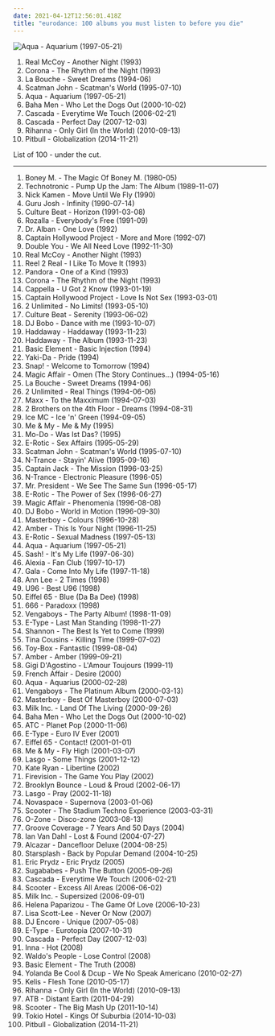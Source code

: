 ```yaml
---
date: 2021-04-12T12:56:01.418Z
title: "eurodance: 100 albums you must listen to before you die"
---
```

![Aqua - Aquarium (1997-05-21)](http://coverartarchive.org/release/6faa4168-52d1-4375-8b67-2b143a370a75/2570451062-500.jpg "Aqua - Aquarium (1997-05-21)")
<ol class="albums">
<li data-cover="https://img.discogs.com/d28tpqQucwJ9drJ-Ad8JCNBVpoI=/fit-in/371x600/filters:strip_icc():format(jpeg):mode_rgb():quality(90)/discogs-images/R-1737046-1333832985.jpeg.jpg" data-tags="90s, pop, dance" role="button">Real McCoy - Another Night (1993)</li>
<li data-cover="http://coverartarchive.org/release/0fc72651-d79f-4dd4-91d2-7828c57ebdc9/1000576572-500.jpg" data-tags="eurodance" role="button">Corona - The Rhythm of the Night (1993)</li>
<li data-cover="https://img.discogs.com/PV1iQieh0p53FdHTOg-hZWcVsgc=/fit-in/600x600/filters:strip_icc():format(jpeg):mode_rgb():quality(90)/discogs-images/R-314595-1428162523-2583.jpeg.jpg" data-tags="eurodance, 90s" role="button">La Bouche - Sweet Dreams (1994-06)</li>
<li data-cover="http://coverartarchive.org/release/191efea3-5ed8-4faf-8f79-bdac547ebaa1/11144299719-500.jpg" data-tags="eurodance" role="button">Scatman John - Scatman's World (1995-07-10)</li>
<li data-cover="http://coverartarchive.org/release/6faa4168-52d1-4375-8b67-2b143a370a75/2570451062-500.jpg" data-tags="dance, pop, eurodance, 90s" role="button">Aqua - Aquarium (1997-05-21)</li>
<li data-cover="http://coverartarchive.org/release/e1eb09f5-090f-4a15-8fa2-a8cf7c16d87d/11878814902-500.jpg" data-tags="eurodance" role="button">Baha Men - Who Let the Dogs Out (2000-10-02)</li>
<li data-cover="http://coverartarchive.org/release/bd693fb6-6fbd-4cbe-9b61-a78f18112910/28388783118-500.jpg" data-tags="dance" role="button">Cascada - Everytime We Touch (2006-02-21)</li>
<li data-cover="http://coverartarchive.org/release/01384d33-152d-4d93-92db-c3d28bebc553/8366882984-500.jpg" data-tags="dance" role="button">Cascada - Perfect Day (2007-12-03)</li>
<li data-cover="http://coverartarchive.org/release/2614fa40-51f9-49a2-8307-1880160009da/22593745203-500.jpg" data-tags="pop, dance-pop" role="button">Rihanna - Only Girl (In the World) (2010-09-13)</li>
<li data-cover="http://coverartarchive.org/release/370c5560-795d-478e-b034-b9f1bb06776d/9274778864-500.jpg" data-tags="pop" role="button">Pitbull - Globalization (2014-11-21)</li>
</ol>
List of 100 - under the cut.
<!-- more -->

_________________

<ol class="albums">
<li data-cover="http://coverartarchive.org/release/9375b3c1-8573-4c02-ae01-8ce10003626e/9089438130-500.jpg" data-tags="pop, easy listening, eurodance, have on vinyl, want-on-vinyl" role="button">
Boney M. - The Magic Of Boney M. (1980-05)
</li>
<li data-cover="http://coverartarchive.org/release/c5cebb29-b2eb-3280-af6b-0576f80a4030/6980862721-500.jpg" data-tags="eurodance" role="button">
Technotronic - Pump Up the Jam: The Album (1989-11-07)
</li>
<li data-cover="https://img.discogs.com/6FsQzhhz2A4-hQBp89F65E5piC4=/fit-in/300x261/filters:strip_icc():format(jpeg):mode_rgb():quality(90)/discogs-images/R-4745813-1374175184-2110.jpeg.jpg" data-tags="eurodance" role="button">
Nick Kamen - Move Until We Fly (1990)
</li>
<li data-cover="http://coverartarchive.org/release/75f38e9a-879b-4788-910a-4b6f651d0d3c/11883910747-500.jpg" data-tags="dance" role="button">
Guru Josh - Infinity (1990-07-14)
</li>
<li data-cover="https://img.discogs.com/dV8G781JahYkmAgFDQ3hPDsmVQg=/fit-in/600x594/filters:strip_icc():format(jpeg):mode_rgb():quality(90)/discogs-images/R-8664775-1518517470-6829.jpeg.jpg" data-tags="eurodance" role="button">
Culture Beat - Horizon (1991-03-08)
</li>
<li data-cover="http://coverartarchive.org/release/c1938507-11d0-46ff-8aa6-8c5d7568ec73/9699337506-500.jpg" data-tags="dance, house" role="button">
Rozalla - Everybody's Free (1991-09)
</li>
<li data-cover="https://img.discogs.com/ZGY_GtkIsXPpX_vMr2FDO2ORKKU=/fit-in/600x593/filters:strip_icc():format(jpeg):mode_rgb():quality(90)/discogs-images/R-13418522-1553826717-8013.jpeg.jpg" data-tags="eurodance, club dance" role="button">
Dr. Alban - One Love (1992)
</li>
<li data-cover="https://img.discogs.com/ccclWdN_9z2XW_0rTw0Ui9VnoWI=/fit-in/600x596/filters:strip_icc():format(jpeg):mode_rgb():quality(90)/discogs-images/R-208583-1351360362-2268.jpeg.jpg" data-tags="eurodance" role="button">
Captain Hollywood Project - More and More (1992-07)
</li>
<li data-cover="http://coverartarchive.org/release/4443909a-3cf7-4ea7-b4a7-7b39f387f32e/24617626216-500.jpg" data-tags="eurodance" role="button">
Double You - We All Need Love (1992-11-30)
</li>
<li data-cover="https://img.discogs.com/d28tpqQucwJ9drJ-Ad8JCNBVpoI=/fit-in/371x600/filters:strip_icc():format(jpeg):mode_rgb():quality(90)/discogs-images/R-1737046-1333832985.jpeg.jpg" data-tags="90s, pop, dance" role="button">
Real McCoy - Another Night (1993)
</li>
<li data-cover="https://img.discogs.com/46dad272331b770e45c28eea695bf30f59a15b86/images/spacer.gif" data-tags="eurodance" role="button">
Reel 2 Real - I Like To Move It (1993)
</li>
<li data-cover="http://coverartarchive.org/release/b6580fce-52c8-4459-9970-962330fb0169/27601591049-500.jpg" data-tags="90s, eurodance" role="button">
Pandora - One of a Kind (1993)
</li>
<li data-cover="http://coverartarchive.org/release/0fc72651-d79f-4dd4-91d2-7828c57ebdc9/1000576572-500.jpg" data-tags="eurodance" role="button">
Corona - The Rhythm of the Night (1993)
</li>
<li data-cover="http://coverartarchive.org/release/a588291e-b9c5-4d27-a9e4-25d3b1aa38c9/18106242357-500.jpg" data-tags="eurodance" role="button">
Cappella - U Got 2 Know (1993-01-19)
</li>
<li data-cover="https://img.discogs.com/P78YrBTM9Q-PoAB691k7CVGzMQo=/fit-in/600x600/filters:strip_icc():format(jpeg):mode_rgb():quality(90)/discogs-images/R-1494525-1303332793.jpeg.jpg" data-tags="eurodance" role="button">
Captain Hollywood Project - Love Is Not Sex (1993-03-01)
</li>
<li data-cover="http://coverartarchive.org/release/726d406a-a536-4857-8957-baea55085bd0/22415136939-500.jpg" data-tags="eurodance" role="button">
2 Unlimited - No Limits! (1993-05-10)
</li>
<li data-cover="https://img.discogs.com/miufkZLMh3CMK5BpilE2Fsb7csc=/fit-in/500x500/filters:strip_icc():format(jpeg):mode_rgb():quality(90)/discogs-images/R-2890978-1317057513.jpeg.jpg" data-tags="eurodance" role="button">
Culture Beat - Serenity (1993-06-02)
</li>
<li data-cover="https://img.discogs.com/gGpZdgD1C03_AymZqWZgv-kIZDY=/fit-in/600x578/filters:strip_icc():format(jpeg):mode_rgb():quality(90)/discogs-images/R-2040805-1260286672.jpeg.jpg" data-tags="eurodance" role="button">
DJ Bobo - Dance with me (1993-10-07)
</li>
<li data-cover="http://coverartarchive.org/release/0f34641f-a3b0-4f28-a168-397085e54e3f/11660848788-500.jpg" data-tags="dance, eurodance" role="button">
Haddaway - Haddaway (1993-11-23)
</li>
<li data-cover="http://coverartarchive.org/release/3e628ebd-769e-4848-9aa5-5b1bcbe1cc26/28882040167-500.jpg" data-tags="dance" role="button">
Haddaway - The Album (1993-11-23)
</li>
<li data-cover="http://coverartarchive.org/release/9112314a-34cf-4ec7-8c57-d295ef12e052/18100481856-500.jpg" data-tags="eurodance" role="button">
Basic Element - Basic Injection (1994)
</li>
<li data-cover="http://coverartarchive.org/release/784bcc3e-9dc0-4333-b566-586ae1c5ec3c/1899935676-500.jpg" data-tags="swedish, scandinavian, retro, eurodance, sweden, zweden, noord-europa, zweeds, my mp3" role="button">
Yaki-Da - Pride (1994)
</li>
<li data-cover="http://coverartarchive.org/release/4b2d08c6-d0fb-489d-8f8a-807245398884/21095361893-500.jpg" data-tags="house, eurodance" role="button">
Snap! - Welcome to Tomorrow (1994)
</li>
<li data-cover="http://coverartarchive.org/release/5e7860b0-0de2-49b7-96f7-b69e20d24a02/8380041219-500.jpg" data-tags="eurodance" role="button">
Magic Affair - Omen (The Story Continues...) (1994-05-16)
</li>
<li data-cover="https://img.discogs.com/PV1iQieh0p53FdHTOg-hZWcVsgc=/fit-in/600x600/filters:strip_icc():format(jpeg):mode_rgb():quality(90)/discogs-images/R-314595-1428162523-2583.jpeg.jpg" data-tags="eurodance, 90s" role="button">
La Bouche - Sweet Dreams (1994-06)
</li>
<li data-cover="http://coverartarchive.org/release/1b53a0c3-fd87-49de-8148-289934160e5c/10101740213-500.jpg" data-tags="eurodance" role="button">
2 Unlimited - Real Things (1994-06-06)
</li>
<li data-cover="https://img.discogs.com/0--KbNIwLHH5nPfxZoBDjYqW_cA=/fit-in/600x600/filters:strip_icc():format(jpeg):mode_rgb():quality(90)/discogs-images/R-161154-1363497455-9013.jpeg.jpg" data-tags="eurodance" role="button">
Maxx - To the Maxximum (1994-07-03)
</li>
<li data-cover="http://coverartarchive.org/release/19f5f68e-94d8-4e50-baf3-7afcb077cb65/6674001458-500.jpg" data-tags="eurodance" role="button">
2 Brothers on the 4th Floor - Dreams (1994-08-31)
</li>
<li data-cover="http://coverartarchive.org/release/3967e6e8-a1ae-4b60-92a9-125d36a1dcb6/7355576073-500.jpg" data-tags="90s, eurodance, dance music, dance 90s, euro 90s" role="button">
Ice MC - Ice 'n' Green (1994-09-05)
</li>
<li data-cover="http://coverartarchive.org/release/6a2017ed-9393-4235-8df0-18e23a09fbde/14406738239-500.jpg" data-tags="dance, 90s" role="button">
Me & My - Me & My (1995)
</li>
<li data-cover="http://coverartarchive.org/release/1abf1e7e-3d9c-42cf-940e-11b05f57a739/1573772968-500.jpg" data-tags="eurodance" role="button">
Mo-Do - Was Ist Das? (1995)
</li>
<li data-cover="http://coverartarchive.org/release/4cb89bdd-5d91-49b8-ab2d-abc643329f30/1966562832-500.jpg" data-tags="eurodance" role="button">
E-Rotic - Sex Affairs (1995-05-29)
</li>
<li data-cover="http://coverartarchive.org/release/191efea3-5ed8-4faf-8f79-bdac547ebaa1/11144299719-500.jpg" data-tags="eurodance" role="button">
Scatman John - Scatman's World (1995-07-10)
</li>
<li data-cover="http://coverartarchive.org/release/1f004355-1b02-424f-a7dc-da14d67aa4df/6421772782-500.jpg" data-tags="disco, trance, electronic, electronica, pop, dance, techno, house, 90s, eurodance, eurotrance, club-dance, dream dance, wanttohearagain" role="button">
N-Trance - Stayin' Alive (1995-09-16)
</li>
<li data-cover="http://coverartarchive.org/release/a89276b7-da33-4ce8-993b-165784bc0095/8160789545-500.jpg" data-tags="eurodance" role="button">
Captain Jack - The Mission (1996-03-25)
</li>
<li data-cover="https://img.discogs.com/CPCt4OOj_KmUY5_qteppdXQQuFk=/fit-in/600x598/filters:strip_icc():format(jpeg):mode_rgb():quality(90)/discogs-images/R-393597-1484439237-1551.jpeg.jpg" data-tags="electronic, pop, 80s, dance, house" role="button">
N-Trance - Electronic Pleasure (1996-05)
</li>
<li data-cover="http://coverartarchive.org/release/20c919be-40a7-4f86-849c-c0ddb924e26e/26887441553-500.jpg" data-tags="eurodance" role="button">
Mr. President - We See The Same Sun (1996-05-17)
</li>
<li data-cover="http://coverartarchive.org/release/c686af46-32ef-4553-9b41-8efcb8633bbf/15923960253-500.jpg" data-tags="eurodance" role="button">
E-Rotic - The Power of Sex (1996-06-27)
</li>
<li data-cover="https://img.discogs.com/rO27RHRs-NhKOyJwI7V7dXKv_eM=/fit-in/600x585/filters:strip_icc():format(jpeg):mode_rgb():quality(90)/discogs-images/R-1673385-1330735055.jpeg.jpg" data-tags="eurodance" role="button">
Magic Affair - Phenomenia (1996-08-08)
</li>
<li data-cover="http://coverartarchive.org/release/3a815f57-e843-4d06-a64f-21693a0d12a3/27344225269-500.jpg" data-tags="eurodance" role="button">
DJ Bobo - World in Motion (1996-09-30)
</li>
<li data-cover="http://coverartarchive.org/release/5c84e934-6b8b-456d-97c2-b4257a2f9dad/23434973416-500.jpg" data-tags="eurodance" role="button">
Masterboy - Colours (1996-10-28)
</li>
<li data-cover="https://img.discogs.com/k03cNdgHOXVMAorD3ex3Sm_mqjg=/fit-in/600x600/filters:strip_icc():format(jpeg):mode_rgb():quality(90)/discogs-images/R-3863585-1347301954-3216.jpeg.jpg" data-tags="pop" role="button">
Amber - This Is Your Night (1996-11-25)
</li>
<li data-cover="https://img.discogs.com/8jaTNGy-vkkYpDChAVAthPRrXeU=/fit-in/600x591/filters:strip_icc():format(jpeg):mode_rgb():quality(90)/discogs-images/R-1294620-1493726434-2561.jpeg.jpg" data-tags="eurodance" role="button">
E-Rotic - Sexual Madness (1997-05-13)
</li>
<li data-cover="http://coverartarchive.org/release/6faa4168-52d1-4375-8b67-2b143a370a75/2570451062-500.jpg" data-tags="dance, pop, eurodance, 90s" role="button">
Aqua - Aquarium (1997-05-21)
</li>
<li data-cover="https://img.discogs.com/46dad272331b770e45c28eea695bf30f59a15b86/images/spacer.gif" data-tags="trance" role="button">
Sash! - It's My Life (1997-06-30)
</li>
<li data-cover="http://coverartarchive.org/release/3e0bdb40-7293-4b87-8a74-d047be479b42/6703719352-500.jpg" data-tags="dance, 90s, eurodance" role="button">
Alexia - Fan Club (1997-10-17)
</li>
<li data-cover="https://img.discogs.com/1D7NA1T1aKWHxFEVyUeUZydWUTE=/fit-in/450x450/filters:strip_icc():format(jpeg):mode_rgb():quality(90)/discogs-images/R-139570-1218256443.jpeg.jpg" data-tags="eurodance" role="button">
Gala - Come Into My Life (1997-11-18)
</li>
<li data-cover="https://img.discogs.com/Nhp9vR2PFEno3Vi-SlDvzsvmw8o=/fit-in/600x600/filters:strip_icc():format(jpeg):mode_rgb():quality(90)/discogs-images/R-635545-1556575726-3668.jpeg.jpg" data-tags="electronic, pop, british, female vocalists, dance, eurodance" role="button">
Ann Lee - 2 Times (1998)
</li>
<li data-cover="http://coverartarchive.org/release/1b63e1da-d2a4-4d66-a925-4b37eefce63a/25880069052-500.jpg" data-tags="u96, dance, techno" role="button">
U96 - Best U96 (1998)
</li>
<li data-cover="http://coverartarchive.org/release/096f5d5a-8ae2-4956-a503-5bf849c8fc80/27411662462-500.jpg" data-tags="racist country, blue da ba dee blue ice pop radio edit" role="button">
Eiffel 65 - Blue (Da Ba Dee) (1998)
</li>
<li data-cover="https://img.discogs.com/fhyZgl7Dw6zBYC-UcCFtGN3ZkH4=/fit-in/560x560/filters:strip_icc():format(jpeg):mode_rgb():quality(90)/discogs-images/R-166300-1418833529-7618.jpeg.jpg" data-tags="dance, 90s, eurodance, hard dance, not techno, teinifiilis, 666 paradox" role="button">
666 - Paradoxx (1998)
</li>
<li data-cover="https://img.discogs.com/vvBDMD0D5jl2l9w4s4M6skNLBls=/fit-in/600x598/filters:strip_icc():format(jpeg):mode_rgb():quality(90)/discogs-images/R-1381858-1295353918.jpeg.jpg" data-tags="eurodance" role="button">
Vengaboys - The Party Album! (1998-11-09)
</li>
<li data-cover="http://coverartarchive.org/release/0da3bc20-b24c-4851-aab7-3a57c1bd8646/26040115698-500.jpg" data-tags="eurodance, 90s" role="button">
E-Type - Last Man Standing (1998-11-27)
</li>
<li data-cover="https://img.discogs.com/r7BoauyxlhBHSHRQGSaKt9ICTy4=/fit-in/600x597/filters:strip_icc():format(jpeg):mode_rgb():quality(90)/discogs-images/R-1467749-1614619800-9578.jpeg.jpg" data-tags="freestyle" role="button">
Shannon - The Best Is Yet to Come (1999)
</li>
<li data-cover="http://coverartarchive.org/release/977fff9d-d6c2-325d-bb96-4bc9facccacd/12429143366-500.jpg" data-tags="trance, dance, breathless" role="button">
Tina Cousins - Killing Time (1999-07-02)
</li>
<li data-cover="http://coverartarchive.org/release/61aee67d-b676-47b5-a78c-877efb214a0e/21469582168-500.jpg" data-tags="pop, dance, eenie meenie miney mo, super-duper-man, the sailor-song" role="button">
Toy-Box - Fantastic (1999-08-04)
</li>
<li data-cover="https://img.discogs.com/_lgzgLZX-6Eus78dBrt0h-_g19w=/fit-in/600x659/filters:strip_icc():format(jpeg):mode_rgb():quality(90)/discogs-images/R-1357250-1538833078-2334.jpeg.jpg" data-tags="pop, female vocalists, dance-pop, adult contemporary, house, eurodance, love songs, freestyle, classic freestyle" role="button">
Amber - Amber (1999-09-21)
</li>
<li data-cover="https://img.discogs.com/0_m4ixcsoOpgSqkH34X50B1TOmI=/fit-in/585x529/filters:strip_icc():format(jpeg):mode_rgb():quality(90)/discogs-images/R-1667969-1235686287.jpeg.jpg" data-tags="eurodance, house, italo dance" role="button">
Gigi D'Agostino - L'Amour Toujours (1999-11)
</li>
<li data-cover="http://coverartarchive.org/release/d964b409-e92f-3fd0-a164-b1b85d364225/15999378029-500.jpg" data-tags="eurodance" role="button">
French Affair - Desire (2000)
</li>
<li data-cover="http://coverartarchive.org/release/785b406d-fc4c-4323-861d-fb973d652fa3/19545063480-500.jpg" data-tags="pop, dance" role="button">
Aqua - Aquarius (2000-02-28)
</li>
<li data-cover="http://coverartarchive.org/release/3082ab69-698d-4159-b872-5785da2e91da/8265303126-500.jpg" data-tags="electronic, electronica, dance, dutch, eurodance, 00s, europop, crazy shadow best dance of all time, new mellenia dance" role="button">
Vengaboys - The Platinum Album (2000-03-13)
</li>
<li data-cover="http://coverartarchive.org/release/2d84890f-7d23-4b41-ac74-9cbe3aed9d15/18099509034-500.jpg" data-tags="eurodance" role="button">
Masterboy - Best Of Masterboy (2000-07-03)
</li>
<li data-cover="http://coverartarchive.org/release/744ac0f8-de89-410e-ab43-bf4228e63569/11438358332-500.jpg" data-tags="eurodance, vocal techno" role="button">
Milk Inc. - Land Of The Living (2000-09-26)
</li>
<li data-cover="http://coverartarchive.org/release/e1eb09f5-090f-4a15-8fa2-a8cf7c16d87d/11878814902-500.jpg" data-tags="eurodance" role="button">
Baha Men - Who Let the Dogs Out (2000-10-02)
</li>
<li data-cover="http://coverartarchive.org/release/48fdbc8f-394f-44b6-9ca6-c56cd51b3ba6/11386105952-500.jpg" data-tags="pop" role="button">
ATC - Planet Pop (2000-11-06)
</li>
<li data-cover="http://coverartarchive.org/release/7af89464-ae60-495c-bfae-07d9be22d84a/23102202065-500.jpg" data-tags="eurodance, life feat nana, e type" role="button">
E-Type - Euro IV Ever (2001)
</li>
<li data-cover="https://img.discogs.com/IKDvRB8b4sT-Vdw2fBEvisFSsso=/fit-in/600x592/filters:strip_icc():format(jpeg):mode_rgb():quality(90)/discogs-images/R-149846-1507120603-3682.jpeg.jpg" data-tags="dance, eurodance, 2000s" role="button">
Eiffel 65 - Contact! (2001-01-01)
</li>
<li data-cover="http://coverartarchive.org/release/39766a40-8133-4139-82ec-d64c161ece58/14519487295-500.jpg" data-tags="dance" role="button">
Me & My - Fly High (2001-03-07)
</li>
<li data-cover="http://coverartarchive.org/release/20ca4a82-abb1-48c4-8c7a-170e7511ff92/2748922226-500.jpg" data-tags="dance, trance" role="button">
Lasgo - Some Things (2001-12-12)
</li>
<li data-cover="https://img.discogs.com/jdhe2pr-HGSBMoSVPcqe69fLV_A=/fit-in/600x529/filters:strip_icc():format(jpeg):mode_rgb():quality(90)/discogs-images/R-702017-1501494507-6575.jpeg.jpg" data-tags="eurodance" role="button">
Kate Ryan - Libertine (2002)
</li>
<li data-cover="https://img.discogs.com/NF0qEOBczNbT9bG7zi0H_8f-OUo=/fit-in/57x50/filters:strip_icc():format(jpeg):mode_rgb():quality(90)/discogs-images/R-56569-001.gif.jpg" data-tags="pop, dance, finnish, eurodance" role="button">
Firevision - The Game You Play (2002)
</li>
<li data-cover="https://img.discogs.com/NtjBFZKRAcrn6Y2iiut2yxGIIhY=/fit-in/400x335/filters:strip_icc():format(jpeg):mode_rgb():quality(90)/discogs-images/R-1435438-1314018100.jpeg.jpg" data-tags="eurodance, go brooklyn" role="button">
Brooklyn Bounce - Loud & Proud (2002-06-17)
</li>
<li data-cover="https://img.discogs.com/eEStnMkoTa4WzoaKQfSe0agLRPI=/fit-in/600x604/filters:strip_icc():format(jpeg):mode_rgb():quality(90)/discogs-images/R-96571-1604109777-6962.jpeg.jpg" data-tags="eurodance" role="button">
Lasgo - Pray (2002-11-18)
</li>
<li data-cover="http://coverartarchive.org/release/2cf3cff7-c967-49c3-a200-2c27c60cca16/12748504052-500.jpg" data-tags="trance, dance" role="button">
Novaspace - Supernova (2003-01-06)
</li>
<li data-cover="https://img.discogs.com/dYA8iHe_Huc5awOwYkgCtQ5aN1g=/fit-in/600x593/filters:strip_icc():format(jpeg):mode_rgb():quality(90)/discogs-images/R-136949-1515841853-9853.jpeg.jpg" data-tags="techno" role="button">
Scooter - The Stadium Techno Experience (2003-03-31)
</li>
<li data-cover="http://coverartarchive.org/release/e3dcd87e-37ce-4b68-a80c-c066673a786a/4194036386-500.jpg" data-tags="pop, dance" role="button">
O-Zone - Disco-zone (2003-08-13)
</li>
<li data-cover="http://coverartarchive.org/release/7ebf5816-7084-464b-886a-8e405fe3083a/5438022732-500.jpg" data-tags="groove coverage" role="button">
Groove Coverage - 7 Years And 50 Days (2004)
</li>
<li data-cover="https://img.discogs.com/nDM7gUNJN_y_K-yKkMrUxZASk9c=/fit-in/586x588/filters:strip_icc():format(jpeg):mode_rgb():quality(90)/discogs-images/R-1193289-1199743792.jpeg.jpg" data-tags="electronic" role="button">
Ian Van Dahl - Lost & Found (2004-07-27)
</li>
<li data-cover="http://coverartarchive.org/release/2634f515-4c62-49eb-8706-c37b39b6b7a6/23256920575-500.jpg" data-tags="disco" role="button">
Alcazar - Dancefloor Deluxe (2004-08-25)
</li>
<li data-cover="https://img.discogs.com/KC2aTF_94S7Ib1hBcyUQknZvPOE=/fit-in/600x590/filters:strip_icc():format(jpeg):mode_rgb():quality(90)/discogs-images/R-342351-1540661611-6081.jpeg.jpg" data-tags="trance, dance, techno, eurodance, happy hardcore, happy dance" role="button">
Starsplash - Back by Popular Demand (2004-10-25)
</li>
<li data-cover="http://coverartarchive.org/release/29d5ee18-17ba-4eac-9080-cd1d3bb0ffc6/4640374883-500.jpg" data-tags="dance, house" role="button">
Eric Prydz - Eric Prydz (2005)
</li>
<li data-cover="https://img.discogs.com/6u6dwF6gSdfhexjqAtHrV4Nuicc=/fit-in/600x527/filters:strip_icc():format(jpeg):mode_rgb():quality(90)/discogs-images/R-582690-1295690351.jpeg.jpg" data-tags="pop, dance, eurodance, pinoy" role="button">
Sugababes - Push The Button (2005-09-26)
</li>
<li data-cover="http://coverartarchive.org/release/bd693fb6-6fbd-4cbe-9b61-a78f18112910/28388783118-500.jpg" data-tags="dance" role="button">
Cascada - Everytime We Touch (2006-02-21)
</li>
<li data-cover="http://coverartarchive.org/release/945acc19-8cb9-4556-852b-4acaef9e7520/16078775946-500.jpg" data-tags="techno" role="button">
Scooter - Excess All Areas (2006-06-02)
</li>
<li data-cover="https://img.discogs.com/vXogQiJ0-l3McOqRTp4p5WCBvNI=/fit-in/368x367/filters:strip_icc():format(jpeg):mode_rgb():quality(90)/discogs-images/R-2138077-1266076816.jpeg.jpg" data-tags="eurodance, eurotrance, my own albums" role="button">
Milk Inc. - Supersized (2006-09-01)
</li>
<li data-cover="http://coverartarchive.org/release/5a99f923-cc4e-4868-806d-42b1353120c9/7403755300-500.jpg" data-tags="pop, greek pop" role="button">
Helena Paparizou - The Game Of Love (2006-10-23)
</li>
<li data-cover="https://img.discogs.com/xI_dtY9BuYAtrzYjgL_1KmIO2nQ=/fit-in/600x598/filters:strip_icc():format(jpeg):mode_rgb():quality(90)/discogs-images/R-1633790-1251665496.jpeg.jpg" data-tags="disco, pop, british, dance, eurodance, 00s, europop" role="button">
Lisa Scott-Lee - Never Or Now (2007)
</li>
<li data-cover="https://img.discogs.com/ThcwaK376HyObFbrNxShIYkoGpA=/fit-in/600x600/filters:strip_icc():format(jpeg):mode_rgb():quality(90)/discogs-images/R-977007-1179943102.jpeg.jpg" data-tags="eurodance" role="button">
DJ Encore - Unique (2007-05-08)
</li>
<li data-cover="http://coverartarchive.org/release/730945b4-3d77-4bc6-8cc4-99092e8e1eea/8188012666-500.jpg" data-tags="eurodance" role="button">
E-Type - Eurotopia (2007-10-31)
</li>
<li data-cover="http://coverartarchive.org/release/01384d33-152d-4d93-92db-c3d28bebc553/8366882984-500.jpg" data-tags="dance" role="button">
Cascada - Perfect Day (2007-12-03)
</li>
<li data-cover="https://img.discogs.com/4_84IG9Pi_SxIUxhhBgojrsPrqg=/fit-in/593x538/filters:strip_icc():format(jpeg):mode_rgb():quality(90)/discogs-images/R-2109879-1292153200.jpeg.jpg" data-tags="dance, inna hot" role="button">
Inna - Hot (2008)
</li>
<li data-cover="https://img.discogs.com/fe-JlWogcccXbyX20AaH2YTEUE8=/fit-in/600x457/filters:strip_icc():format(jpeg):mode_rgb():quality(90)/discogs-images/R-1715306-1238772561.jpeg.jpg" data-tags="dance, eurodance, europop, eurovision 2009, mike andrews sex" role="button">
Waldo's People - Lose Control (2008)
</li>
<li data-cover="https://img.discogs.com/YXNvyytWt8f8QxJ81_mCU5SJlsw=/fit-in/596x600/filters:strip_icc():format(jpeg):mode_rgb():quality(90)/discogs-images/R-1868337-1289218002.jpeg.jpg" data-tags="eurodance" role="button">
Basic Element - The Truth (2008)
</li>
<li data-cover="http://coverartarchive.org/release/75cc7390-a1e9-4609-aa75-5917b353c237/9438908387-500.jpg" data-tags="house, boogie" role="button">
Yolanda Be Cool & Dcup - We No Speak Americano (2010-02-27)
</li>
<li data-cover="http://coverartarchive.org/release/6c2fa6d9-edf3-43d9-a695-6710f3f89e0f/2267907104-500.jpg" data-tags="electronic, dance" role="button">
Kelis - Flesh Tone (2010-05-17)
</li>
<li data-cover="http://coverartarchive.org/release/2614fa40-51f9-49a2-8307-1880160009da/22593745203-500.jpg" data-tags="pop, dance-pop" role="button">
Rihanna - Only Girl (In the World) (2010-09-13)
</li>
<li data-cover="http://coverartarchive.org/release/bf7d92bd-310f-4603-8dc8-9fb059743f6f/7452826439-500.jpg" data-tags="electronic, electronica, dance, progressive trance, vocal trance, eurodance, atb, new age trance, new age fusion, new age aesthetics, new age collection, new age electronica, trance new age, upbeat new age, new age electronic, dance new age, new age party music, new age groovin, new age trance artists, new age trance music" role="button">
ATB - Distant Earth (2011-04-29)
</li>
<li data-cover="https://img.discogs.com/eYIX7NgPApXv1XcMCmrJJP6jm7I=/fit-in/600x619/filters:strip_icc():format(jpeg):mode_rgb():quality(90)/discogs-images/R-7362515-1439830986-3810.jpeg.jpg" data-tags="trance, electronic, pop, hardcore, dubstep, dance, techno, house, rave, eurodance, scooter, edm, hardstyle" role="button">
Scooter - The Big Mash Up (2011-10-14)
</li>
<li data-cover="http://coverartarchive.org/release/100ecb9a-bb5d-4fce-b9e6-a38c95585a1d/12847232978-500.jpg" data-tags="white music for white people, hitler, adolf hitler, brown music for pink people, racism in music sucks, reincarnation of hitler, bonehead, heil hitler, white powder, anticommunist, brutal nazi scumcore with fascist influence and guest vocalist adolf hitler, white powercore, nazi kircore, anal music for anal people, nazi scumcore, my brother became nazi fucking scum after listening to this, nazi fucking scum, only cocksuckers can listen to this shit" role="button">
Tokio Hotel - Kings Of Suburbia (2014-10-03)
</li>
<li data-cover="http://coverartarchive.org/release/370c5560-795d-478e-b034-b9f1bb06776d/9274778864-500.jpg" data-tags="pop" role="button">
Pitbull - Globalization (2014-11-21)
</li>
</ol>